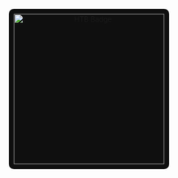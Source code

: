 <p align="center">
  <img src="https://www.hackthebox.com/badge/image/2170485" alt="HTB Badge" width="300" style="background-color: #0f0f0f; padding: 10px; border-radius: 10px;">
</p>
